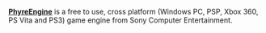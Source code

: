 [**PhyreEngine**](https://en.wikipedia.org/wiki/PhyreEngine) is a free to use, cross platform (Windows PC, PSP, Xbox 360, PS Vita and PS3) game engine from Sony Computer Entertainment.
